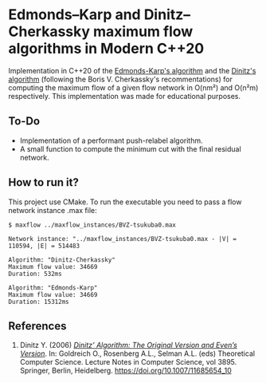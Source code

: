 # Edmonds–Karp and Dinitz–Cherkassky maximum flow algorithms in Modern C++20

Implementation in C++20 of the [Edmonds-Karp's algorithm](https://en.wikipedia.org/wiki/Edmonds%E2%80%93Karp_algorithm) and the [Dinitz's algorithm](https://en.wikipedia.org/wiki/Dinic%27s_algorithm) (following the Boris V. Cherkassky's recommentations) for computing the maximum flow of a given flow network in O(nm²) and O(n²m) respectively. This implementation was made for educational purposes.

## To-Do

* Implementation of a performant push-relabel algorithm.
* A small function to compute the minimum cut with the final residual network.

## How to run it?

This project use CMake. To run the executable you need to pass a flow network instance .max file:

````
$ maxflow ../maxflow_instances/BVZ-tsukuba0.max

Network instance: "../maxflow_instances/BVZ-tsukuba0.max - |V| = 110594, |E| = 514483

Algorithm: "Dinitz-Cherkassky"
Maximum flow value: 34669
Duration: 532ms

Algorithm: "Edmonds-Karp"
Maximum flow value: 34669
Duration: 15312ms
````

## References

1. Dinitz Y. (2006) [_Dinitz’ Algorithm: The Original Version and Even’s Version_](https://www.cs.bgu.ac.il/~dinitz/Papers/Dinitz_alg.pdf). In: Goldreich O., Rosenberg A.L., Selman A.L. (eds) Theoretical Computer Science. Lecture Notes in Computer Science, vol 3895. Springer, Berlin, Heidelberg. https://doi.org/10.1007/11685654_10 
